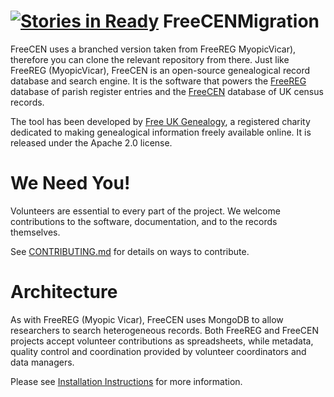 [![Stories in Ready](https://badge.waffle.io/freeukgen/freecenmigration.png?label=ready&title=Ready)](https://waffle.io/freeukgen/freecenmigration)
FreeCENMigration
================
FreeCEN uses a branched version taken from FreeREG MyopicVicar), therefore you can clone the relevant repository from there. Just like FreeREG (MyopicVicar), FreeCEN is an open-source genealogical record database and search engine.  It is the 
software that powers the [FreeREG](https://www.freereg.org.uk) database of parish register 
entries and the [FreeCEN](https://freecen2.freecen.org.uk) database of UK census records.

The tool has been developed by [Free UK Genealogy](https://www.freeukgenealogy.org.uk/), a 
registered charity dedicated to making genealogical information freely available online.
It is released under the Apache 2.0 license.

# We Need You!
Volunteers are essential to every part of the project. We welcome contributions to the 
software, documentation, and to the records themselves.



See [CONTRIBUTING.md](CONTRIBUTING.md) for details on ways to contribute. 


# Architecture

As with FreeREG (Myopic Vicar), FreeCEN uses MongoDB to allow researchers to search heterogeneous records.  Both FreeREG and FreeCEN projects accept volunteer contributions as spreadsheets, while metadata, quality control and coordination provided by volunteer coordinators and data managers.   



Please see <a href="https://docs.google.com/document/d/11n5F9WB9WA9BgZwj1QDJf2OdZOPO1-jkdY1cXOU-AHE/edit#heading=h.acid0fo1ifql">Installation Instructions</a> for more information.
